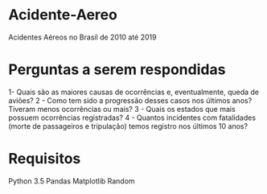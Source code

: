 # Acidente-Aereo
Acidentes Aéreos no Brasil de 2010 até 2019

# Perguntas a serem respondidas
1- Quais são as maiores causas de ocorrências e, eventualmente, queda de aviões?
2 - Como tem sido a progressão desses casos nos últimos anos? Tiveram menos ocorrências ou mais?
3 - Quais os estados que mais possuem ocorrências registradas?
4 - Quantos incidentes com fatalidades (morte de passageiros e tripulação) temos registro nos últimos 10 anos?

# Requisitos
Python 3.5
Pandas
Matplotlib
Random
